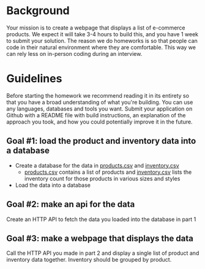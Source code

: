 # Background
Your mission is to create a webpage that displays a list of e-commerce products.  We expect it will take 3-4 hours to build this, and you have 1 week to submit your solution.  The reason we do homeworks is so that people can code in their natural environment where they are comfortable.  This way we can rely less on in-person coding during an interview.

# Guidelines
Before starting the homework we recommend reading it in its entirety so that you have a broad understanding of what you're building. You can use any languages, databases and tools you want.
Submit your application on Github with a README file with build instructions, an explanation of the approach you took, and how you could potentially improve it in the future.

## Goal #1: load the product and inventory data into a database
- Create a database for the data in [products.csv](https://github.com/bonobos/fullstack_homework/blob/master/products.csv) and [inventory.csv](https://github.com/bonobos/fullstack_homework/blob/master/inventory.csv)
  - [products.csv](https://github.com/bonobos/fullstack_homework/blob/master/products.csv) contains a list of products and [inventory.csv](https://github.com/bonobos/fullstack_homework/blob/master/inventory.csv) lists the inventory count for those products in various sizes and styles
- Load the data into a database

## Goal #2: make an api for the data
Create an HTTP API to fetch the data you loaded into the database in part 1

## Goal #3: make a webpage that displays the data

Call the HTTP API you made in part 2 and display a single list of product and inventory data together.  Inventory should be grouped by product.
